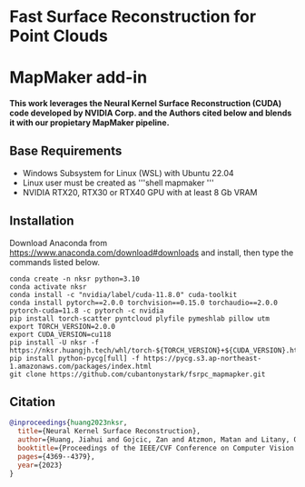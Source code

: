 # Fast Surface Reconstruction for Point Clouds 
# MapMaker add-in

#### This work leverages the Neural Kernel Surface Reconstruction (CUDA) code developed by NVIDIA Corp. and the Authors cited below and blends it with our propietary MapMaker pipeline.

## Base Requirements

- Windows Subsystem for Linux (WSL) with Ubuntu 22.04<br>
- Linux user must be created as '''shell mapmaker '''
- NVIDIA RTX20, RTX30 or RTX40 GPU with at least 8 Gb VRAM</ul>

## Installation

Download Anaconda from https://www.anaconda.com/download#downloads and install, then type the commands listed below.

```shell
conda create -n nksr python=3.10
conda activate nksr
conda install -c "nvidia/label/cuda-11.8.0" cuda-toolkit
conda install pytorch==2.0.0 torchvision==0.15.0 torchaudio==2.0.0 pytorch-cuda=11.8 -c pytorch -c nvidia
pip install torch-scatter pyntcloud plyfile pymeshlab pillow utm
export TORCH_VERSION=2.0.0
export CUDA_VERSION=cu118
pip install -U nksr -f https://nksr.huangjh.tech/whl/torch-${TORCH_VERSION}+${CUDA_VERSION}.html
pip install python-pycg[full] -f https://pycg.s3.ap-northeast-1.amazonaws.com/packages/index.html
git clone https://github.com/cubantonystark/fsrpc_mapmapker.git
```

## Citation

```bibtex
@inproceedings{huang2023nksr,
  title={Neural Kernel Surface Reconstruction},
  author={Huang, Jiahui and Gojcic, Zan and Atzmon, Matan and Litany, Or and Fidler, Sanja and Williams, Francis},
  booktitle={Proceedings of the IEEE/CVF Conference on Computer Vision and Pattern Recognition},
  pages={4369--4379},
  year={2023}
}
```
